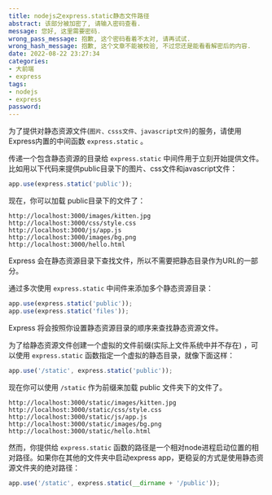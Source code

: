 ```yaml
---
title: nodejs之express.static静态文件路径
abstract: 该部分被加密了, 请输入密码查看.
message: 您好, 这里需要密码.
wrong_pass_message: 抱歉, 这个密码看着不太对, 请再试试.
wrong_hash_message: 抱歉, 这个文章不能被校验, 不过您还是能看看解密后的内容.
date: 2022-08-22 23:27:34
categories:
- 大前端
- express
tags:
- nodejs
- express
password:
---
```


为了提供对静态资源文件(`图片、csss文件、javascript文件`)的服务，请使用Express内置的中间函数 `express.static` 。


传递一个包含静态资源的目录给 `express.static` 中间件用于立刻开始提供文件。比如用以下代码来提供public目录下的图片、css文件和javascript文件：

```javascript
app.use(express.static('public'));
```


现在，你可以加载 public目录下的文件了：

```
http://localhost:3000/images/kitten.jpg
http://localhost:3000/css/style.css
http://localhost:3000/js/app.js
http://localhost:3000/images/bg.png
http://localhost:3000/hello.html
```


Express 会在静态资源目录下查找文件，所以不需要把静态目录作为URL的一部分。


 通过多次使用 `express.static` 中间件来添加多个静态资源目录：

```javascript
app.use(express.static('public'));
app.use(express.static('files'));
```


Express 将会按照你设置静态资源目录的顺序来查找静态资源文件。


为了给静态资源文件创建一个虚拟的文件前缀(实际上文件系统中并不存在) ，可以使用 `express.static` 函数指定一个虚拟的静态目录，就像下面这样：

```javascript
app.use('/static', express.static('public'));
```


现在你可以使用 `/static` 作为前缀来加载 public 文件夹下的文件了。

```
http://localhost:3000/static/images/kitten.jpg
http://localhost:3000/static/css/style.css
http://localhost:3000/static/js/app.js
http://localhost:3000/static/images/bg.png
http://localhost:3000/static/hello.html
```


然而，你提供给 `express.static` 函数的路径是一个相对node进程启动位置的相对路径。如果你在其他的文件夹中启动express app，更稳妥的方式是使用静态资源文件夹的绝对路径： 

```javascript
app.use('/static', express.static(__dirname + '/public'));
```


